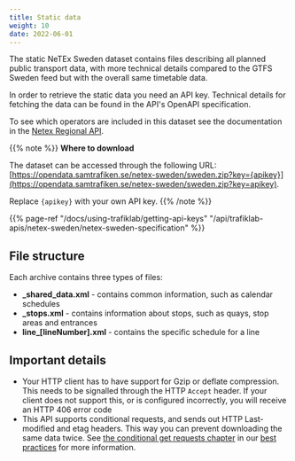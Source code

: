 ```yaml
---
title: Static data
weight: 10 
date: 2022-06-01
---
```


The static NeTEx Sweden dataset contains files describing all planned public transport data, with more technical
details compared to the GTFS Sweden feed but with the overall same timetable data.

In order to retrieve the static data you need an API key. Technical details for fetching the data can be found in the
API's OpenAPI specification.

To see which operators are included in this dataset see the documentation in the [Netex Regional API](/api/trafiklab-apis/netex-regional/#which-operators-are-covered-by-this-dataset).

{{% note %}}
**Where to download**

The dataset can be accessed through the following URL:
[https://opendata.samtrafiken.se/netex-sweden/sweden.zip?key={apikey}](https://opendata.samtrafiken.se/netex-sweden/sweden.zip?key=apikey).

Replace `{apikey}` with your own API key.
{{% /note %}}

{{% page-ref "/docs/using-trafiklab/getting-api-keys" "/api/trafiklab-apis/netex-sweden/netex-sweden-specification" %}}

## File structure

Each archive contains three types of files:

- **_shared_data.xml** - contains common information, such as calendar schedules 
- **_stops.xml** - contains information about stops, such as quays, stop areas and entrances
- **line\_\[lineNumber\].xml** - contains the specific schedule for a line

## Important details

- Your HTTP client has to have support for Gzip or deflate compression. This needs to be signalled through the
  HTTP `Accept` header. If your client does not support this, or is configured incorrectly, you will receive an HTTP 406
  error code 
- This API supports conditional requests, and sends out HTTP Last-modified and etag headers. This way you can prevent
  downloading the same data twice.
  See [the conditional get requests chapter](/docs/best-practices/conditional-get-requests/) in
  our [best practices](/docs/best-practices/) for more information.